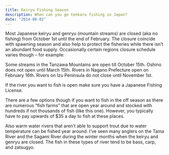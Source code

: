 ```yaml
---
title: Keiryu Fishing Season
description: When can you go tenkara fishing in Japan?
date: "2014-08-02"
---
```

<p class="">Most Japanese keiryu and genryu (mountain streams) are closed (aka no fishing) from October 1st until the end of February. The closure coincide with spawning season and also help to protect the fisheries while there isn’t an abundant food supply. Occasionally certain regions closure schedule varies though – for example:</p>

<p class="">Some streams in the Tanzawa Mountains are open till October 15th.
Oshino does not open until March 15th.
Rivers in Nagano Prefecture open on February 16th.
Rivers on Izu Peninsula do not close until November 1st.</p>

<p class="">If the river you want to fish is open make sure you have a Japanese Fishing License.</p>

<p class="">There are a few options though if you want to fish in the off season as there are numerous “fish farms” that are open year around and stocked with hundreds if not thousands of fish (like this one). However, you typically have to pay upwards of $35 a day to fish at these places.</p>

<p class="">Also warm water rivers that aren’t able to support trout due to water temperature can be fished year around. I’ve seen many anglers on the Tama River and the Sagami River during the winter months when the keiryu and genryu are closed. The fish in these types of river tend to be bass, carp, and zatsugyo.</p>
                